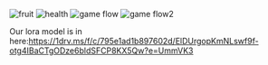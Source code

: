 ![fruit](https://github.com/user-attachments/assets/b073bc1f-242b-4bd6-a9e5-1ec472070cff)
![health](https://github.com/user-attachments/assets/704cda17-6f07-4320-abdd-dec9b9e033fd)
![game flow](https://github.com/user-attachments/assets/e49cabb7-1d9c-4f8a-b3c7-2fbef889a296)
![game flow2](https://github.com/user-attachments/assets/9e90dddb-18ed-46d7-b8e5-d74374789e57)

Our lora model is in here:https://1drv.ms/f/c/795e1ad1b897602d/ElDUrgopKmNLswf9f-otg4IBaCTgODze6bldSFCP8KX5Qw?e=UmmVK3
